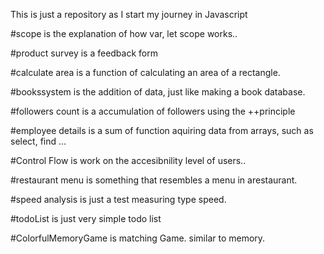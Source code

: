 This is just a repository as I start my journey in Javascript

#scope is the explanation of how var, let scope works..

#product survey is a feedback form

#calculate area is a function of calculating an area of a rectangle.

#bookssystem is the addition of data, just like making a book database.

#followers count is a accumulation of followers using the ++principle

#employee details is a sum of function aquiring data from arrays, such as select, find ...

#Control Flow is work on the accesibnility level of users..

#restaurant menu is something that resembles a menu in arestaurant.

#speed analysis is just a test measuring type speed. 

#todoList is just very simple todo list

#ColorfulMemoryGame is matching Game. similar to memory. 